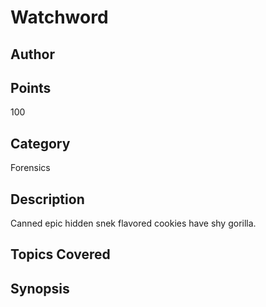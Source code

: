 # Watchword
## Author

## Points
100
## Category
Forensics
## Description
Canned epic hidden snek flavored cookies have shy gorilla.
## Topics Covered

## Synopsis

